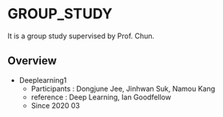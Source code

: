 # GROUP_STUDY
It is a group study supervised by Prof. Chun.

## Overview
- Deeplearning1 
  - Participants : Dongjune Jee, Jinhwan Suk, Namou Kang
  - reference : Deep Learning, Ian Goodfellow
  - Since 2020 03 
